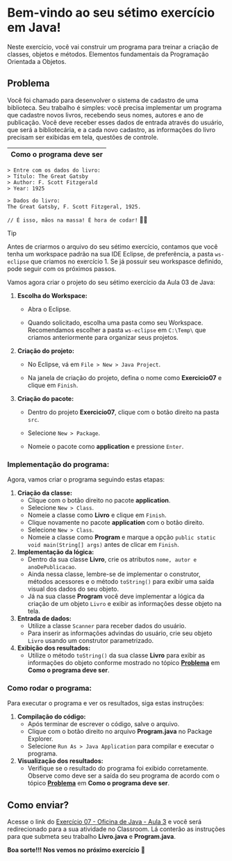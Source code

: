 # Bem-vindo ao seu sétimo exercício em Java!

Neste exercício, você vai construir um programa para treinar a criação de classes, objetos e métodos. Elementos fundamentais da Programação Orientada a Objetos.

## Problema

Você foi chamado para desenvolver o sistema de cadastro de uma biblioteca. Seu trabalho é simples: você precisa implementar um programa que cadastre novos livros, recebendo seus nomes, autores e ano de publicação. Você deve receber esses dados de entrada através do usuário, que será a bibliotecária, e a cada novo cadastro, as informações do livro precisam ser exibidas em tela, questões de controle.


| Como o programa deve ser |
| ------------------------ |

```
> Entre com os dados do livro:
> Título: The Great Gatsby
> Author: F. Scott Fitzgerald
> Year: 1925

> Dados do livro:
The Great Gatsby, F. Scott Fitzgeral, 1925.

```

`// É isso, mãos na massa! É hora de codar!` 👨‍💻


> [!TIP]
>
> Antes de criarmos o arquivo do seu sétimo exercício, contamos que você tenha um workspace padrão na sua IDE Eclipse, de preferência, a pasta `ws-eclipse` que criamos no exercício 1. Se já possuir seu workspasce definido, pode seguir com os próximos passos. 

Vamos agora criar  o projeto do seu sétimo exercício da Aula 03 de Java:

1. **Escolha do Workspace:**
   - Abra o Eclipse.

   - Quando solicitado, escolha uma pasta como seu Workspace. Recomendamos escolher a pasta `ws-eclipse` em `C:\Temp\` que criamos anteriormente para organizar seus projetos.

2. **Criação do projeto:**
   - No Eclipse, vá em `File > New > Java Project`.

   - Na janela de criação do projeto, defina o nome como **Exercicio07** e clique em `Finish`.

3. **Criação do pacote:**

   - Dentro do projeto **Exercicio07**, clique com o botão direito na pasta `src`.

   - Selecione `New > Package`.

   - Nomeie o pacote como **application** e pressione `Enter`.

### Implementação do programa:

Agora, vamos criar o programa seguindo estas etapas:

1. **Criação da classe:**
   - Clique com o botão direito no pacote **application**.
   - Selecione `New > Class`.
   - Nomeie a classe como **Livro** e clique em `Finish`.
   - Clique novamente no pacote **application** com o botão direito.
   - Selecione `New > Class`.
   - Nomeie a classe como **Program** e marque a opção `public static void main(String[] args)` antes de clicar em `Finish`.
2. **Implementação da lógica:**
   - Dentro da sua classe **Livro**, crie os atributos `nome, autor e anoDePublicacao`. 
   - Ainda nessa classe, lembre-se de implementar o construtor, métodos acessores e o método `toString()` para exibir uma saída visual dos dados do seu objeto.
   - Já na sua classe **Program** você deve implementar a lógica da criação de um objeto `Livro` e exibir as informações desse objeto na tela.
3. **Entrada de dados:**
   - Utilize a classe `Scanner` para receber dados do usuário.
   - Para inserir as informações advindas do usuário, crie seu objeto `Livro` usando um construtor parametrizado.
4. **Exibição dos resultados:**
   - Utilize o método `toString()` da sua classe **Livro** para exibir as informações do objeto conforme mostrado no tópico [**Problema**](##Problema) em **Como o programa deve ser**.

### Como rodar o programa:

Para executar o programa e ver os resultados, siga estas instruções:

1. **Compilação do código:**
   - Após terminar de escrever o código, salve o arquivo.
   - Clique com o botão direito no arquivo **Program.java** no Package Explorer.
   - Selecione `Run As > Java Application` para compilar e executar o programa.
2. **Visualização dos resultados:**
   - Verifique se o resultado do programa foi exibido corretamente. Observe como deve ser a saída do seu programa de acordo com o tópico [**Problema**](#Problema) em **Como o programa deve ser**.

## Como enviar?

Acesse o link do [Exercício 07 - Oficina de Java - Aula 3](https://classroom.google.com/c/Njc1ODQ4MTQxMjk5/a/NjkzMDMxMzU1NTEz/details) e você será redirecionado para a sua atividade no Classroom. Lá conterão as instruções para que submeta seu trabalho **Livro.java** e **Program.java**. 

**Boa sorte!!! Nos vemos no próximo exercício** 👋